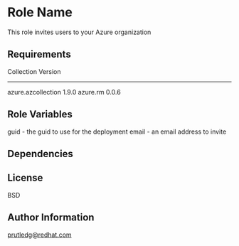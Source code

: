 Role Name
=========

This role invites users to your Azure organization

Requirements
------------

Collection         Version
------------------ -------
azure.azcollection 1.9.0
azure.rm           0.0.6

Role Variables
--------------

guid - the guid to use for the deployment
email - an email address to invite

Dependencies
------------

License
-------

BSD

Author Information
------------------

prutledg@redhat.com
